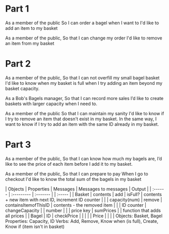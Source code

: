 # Part 1
As a member of the public
So I can order a bagel when I want to
I'd like to add an item to my basket

As a member of the public,
So that I can change my order
I'd like to remove an item from my basket

# Part 2
As a member of the public,
So that I can not overfill my small bagel basket
I'd like to know when my basket is full when I try adding an item beyond my basket capacity.

As a Bob's Bagels manager,
So that I can record more sales
I’d like to create baskets with larger capacity when I need to.

As a member of the public
So that I can maintain my sanity
I'd like to know if I try to remove an item that doesn't exist in my basket. In the same way, I want to know if I try to add an item with the same ID already in my basket.

# Part 3
As a member of the public,
So that I can know how much my bagels are,
I’d like to see the price of each item before I add it to my basket.

As a member of the public,
So that I can prepare to pay
When I go to checkout I'd like to know the total sum of the bagels in my basket

| Objects  | Properties    | Messages             | Messages to messages | Output                                                 |
| :------  | :---------    | :-------             |                      | :-----                                                 |
| Basket   | contents      | add                  |    isFull?           | contents + new item with next ID, increment ID counter |
|          | capacity(num) | remove               | containsItemofThisID | contents - the removed item                            |
|          | ID counter    | changeCapacity       |                      | number                                                 |
|          | price key     | sumPrices            |                      | function that adds all prices                          |
| Bagel    |  ID           |  checkPrice          |                      |                                                        |
|          |  Price        |                      |                      |                                                        |
Objects: Basket, Bagel
Properties: Capacity, ID
Verbs: Add, Remove, Know when (is full), Create, Know if (item isn't in basket)